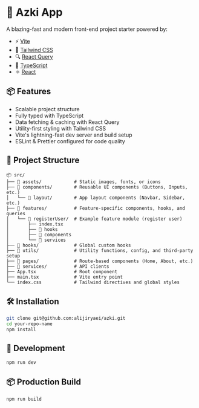# 💸 Azki App

A blazing-fast and modern front-end project starter powered by:

- ⚡️ [Vite](https://vitejs.dev/)
- 💅 [Tailwind CSS](https://tailwindcss.com/)
- 🔍 [React Query](https://tanstack.com/query/latest)
- 🧠 [TypeScript](https://www.typescriptlang.org/)
- ⚛️ [React](https://reactjs.org/)

## 📦 Features

- Scalable project structure
- Fully typed with TypeScript
- Data fetching & caching with React Query
- Utility-first styling with Tailwind CSS
- Vite's lightning-fast dev server and build setup
- ESLint & Prettier configured for code quality

## 📁 Project Structure

```
📦 src/
├── 📂 assets/            # Static images, fonts, or icons
├── 📂 components/        # Reusable UI components (Buttons, Inputs, etc.)
│   └── 📂 layout/        # App layout components (Navbar, Sidebar, etc.)
├── 📂 features/          # Feature-specific components, hooks, and queries
│   └── 📂 registerUser/  # Example feature module (register user)
│       ├── index.tsx
│       ├── 📂 hooks
│       ├── 📂 components
│       └── 📂 services
├── 📂 hooks/             # Global custom hooks
├── 📂 utils/             # Utility functions, config, and third-party setup
├── 📂 pages/             # Route-based components (Home, About, etc.)
├── 📂 services/          # API clients
├── App.tsx              # Root component
├── main.tsx             # Vite entry point
└── index.css            # Tailwind directives and global styles
```

## 🛠️ Installation

```bash
git clone git@github.com:alijiryaei/azki.git
cd your-repo-name
npm install
```

## 🚀 Development

```bash
npm run dev
```

## 📦 Production Build

```bash
npm run build
```
